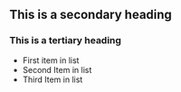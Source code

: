 ## This is a secondary heading
### This is a tertiary heading

* First item in list
* Second Item in list
* Third Item in list

